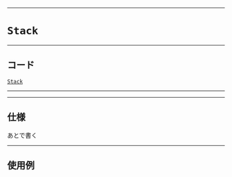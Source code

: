 _____

# `Stack`

_____

## コード

[`Stack`](https://github.com/titan-23/Library_py/blob/main/DataStructures/Stack/Stack.py)
<!-- code=https://github.com/titan-23/Library_py/blob/main/DataStructures\Stack\Stack_.py -->

_____


_____

## 仕様

あとで書く

_____

## 使用例

```python
```


